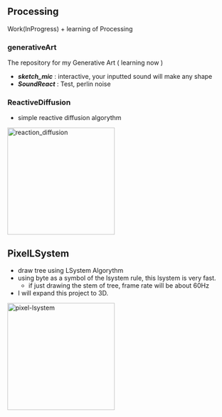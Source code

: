 ## Processing
Work(InProgress) + learning of Processing

### generativeArt
The repository for my Generative Art ( learning now )

- ***sketch_mic*** : interactive, your inputted sound will make any shape
- ***SoundReact*** : Test, perlin noise

### ReactiveDiffusion

- simple reactive diffusion algorythm

<img width="241" alt="reaction_diffusion" src="https://user-images.githubusercontent.com/35088986/50770814-ee77cb00-12cb-11e9-9bf2-3ea91b343eee.png">

## PixelLSystem

- draw tree using LSystem Algorythm
- using byte as a symbol of the lsystem rule, this lsystem is very fast.
  - if just drawing the stem of tree, frame rate will be about 60Hz
- I will expand this project to 3D.

<img width="241" alt="pixel-lsystem" src="https://user-images.githubusercontent.com/35088986/56459007-df271400-63c8-11e9-853f-a28b056333d2.png"/>

